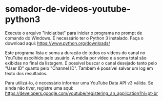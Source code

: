 # somador-de-videos-youtube-python3
Execute o arquivo "iniciar.bat" para iniciar o programa no prompt de comando do Windows. É necessário ter o Python 3 instalado. Faça o download aqui: https://www.python.org/downloads/

Este programa lista e soma a duração de todos os vídeos do canal no YouTube escolhido pelo usuário. A média por vídeo e a soma total são exibidas no final da listagem. É possível buscar o canal desejado tanto pelo "User ID" quanto pelo "Channel ID". Também é possível salvar um log em texto dos resultados.

Para utilizá-lo, é necessário informar uma YouTube Data API v3 válida. Se ainda não tiver, registre uma aqui: https://developers.google.com/youtube/registering_an_application?hl=pt-br
